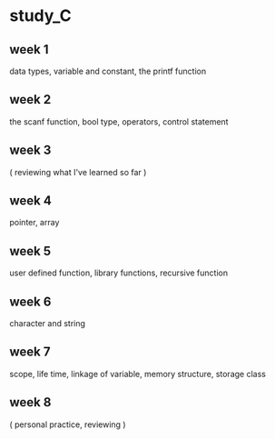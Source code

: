 # study_C

## week 1
data types, variable and constant, the printf function
## week 2
the scanf function, bool type, operators, control statement
## week 3
( reviewing what I've learned so far )
## week 4
pointer, array
## week 5
user defined function, library functions, recursive function
## week 6
character and string
## week 7
scope, life time, linkage of variable, memory structure, storage class
## week 8 
( personal practice, reviewing ) 
